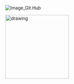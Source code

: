 ![Image_Git.Hub](https://img.buzzfeed.com/buzzfeed-static/static/2014-03/enhanced/webdr04/24/15/anigif_enhanced-25243-1395690798-1.gif)

<img src="http://altadefinizione01.town/uploads/posts/2019-06/1559644841_iron-man.jpg" alt="drawing" width="200"/>
